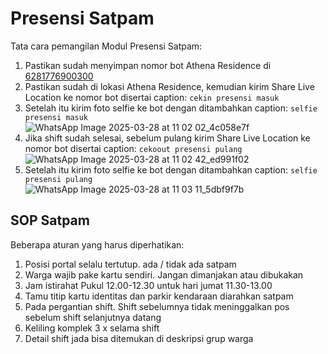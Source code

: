 # Presensi Satpam
Tata cara pemangilan Modul Presensi Satpam:
1. Pastikan sudah menyimpan nomor bot Athena Residence di [6281776900300](https://wa.me/6281776900300)
2. Pastikan sudah di lokasi Athena Residence, kemudian kirim Share Live Location ke nomor bot disertai caption: `cekin presensi masuk`
3. Setelah itu kirim foto selfie ke bot dengan ditambahkan caption: `selfie presensi masuk`  
   ![WhatsApp Image 2025-03-28 at 11 02 02_4c058e7f](https://github.com/user-attachments/assets/364971e3-893d-463a-b7e0-de93e25ef9e0)  
4. Jika shift sudah selesai, sebelum pulang kirim Share Live Location ke nomor bot disertai caption: `cekoout presensi pulang`  
   ![WhatsApp Image 2025-03-28 at 11 02 42_ed991f02](https://github.com/user-attachments/assets/49cf4721-8a1a-4f27-84e1-44a6cde9b687)  
5. Setelah itu kirim foto selfie ke bot dengan ditambahkan caption: `selfie presensi pulang`  
   ![WhatsApp Image 2025-03-28 at 11 03 11_5dbf9f7b](https://github.com/user-attachments/assets/e4cc85a8-8f12-4a76-bbb8-1063e4562e65)

## SOP Satpam

Beberapa aturan yang harus diperhatikan:
1. Posisi portal selalu tertutup. ada / tidak ada satpam
2. Warga wajib pake kartu sendiri. Jangan dimanjakan atau dibukakan
3. Jam istirahat Pukul 12.00-12.30 untuk hari jumat 11.30-13.00
4. Tamu titip kartu identitas dan parkir kendaraan diarahkan satpam
5. Pada pergantian shift. Shift sebelumnya tidak meninggalkan pos sebelum shift selanjutnya datang
6. Keliling komplek 3 x selama shift
7. Detail shift jada bisa ditemukan di deskripsi grup warga
